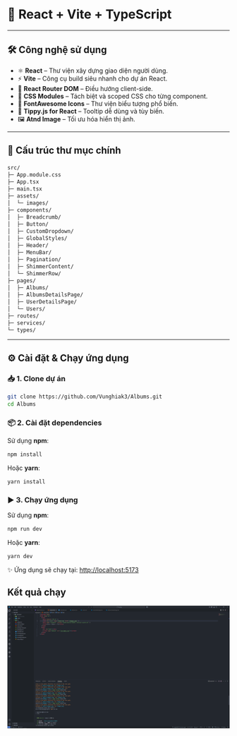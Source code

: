 
# 📸 React + Vite + TypeScript

---

## 🛠️ Công nghệ sử dụng

- ⚛️ **React** – Thư viện xây dựng giao diện người dùng.
- ⚡ **Vite** – Công cụ build siêu nhanh cho dự án React.
- 🔀 **React Router DOM** – Điều hướng client-side.
- 🎨 **CSS Modules** – Tách biệt và scoped CSS cho từng component.
- 🌟 **FontAwesome Icons** – Thư viện biểu tượng phổ biến.
- 🧠 **Tippy.js for React** – Tooltip dễ dùng và tùy biến.
- 🖼️ **Atnd Image** – Tối ưu hóa hiển thị ảnh.

---

## 📁 Cấu trúc thư mục chính

```
src/
├─ App.module.css
├─ App.tsx
├─ main.tsx
├─ assets/
│  └─ images/
├─ components/ 
│  ├─ Breadcrumb/
│  ├─ Button/
│  ├─ CustomDropdown/
│  ├─ GlobalStyles/
│  ├─ Header/
│  ├─ MenuBar/
│  ├─ Pagination/
│  ├─ ShimmerContent/
│  └─ ShimmerRow/
├─ pages/
│  ├─ Albums/
│  ├─ AlbumsDetailsPage/
│  ├─ UserDetailsPage/
│  └─ Users/
├─ routes/
├─ services/
└─ types/
```

---

## ⚙️ Cài đặt & Chạy ứng dụng

### 📥 1. Clone dự án

```bash
git clone https://github.com/Vunghiak3/Albums.git
cd Albums
```

### 📦 2. Cài đặt dependencies

Sử dụng **npm**:

```bash
npm install
```

Hoặc **yarn**:

```bash
yarn install
```

### ▶️ 3. Chạy ứng dụng

Sử dụng **npm**:

```bash
npm run dev
```

Hoặc **yarn**:

```bash
yarn dev
```

✨ Ứng dụng sẽ chạy tại: [http://localhost:5173](http://localhost:5173)

## Kết quả chạy
![Logo](ketquachay/Screenshot_2025-05-13_221058.png)
